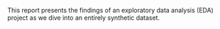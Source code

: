 This report presents the findings of an exploratory data analysis (EDA) project as we dive into an entirely synthetic dataset. 
